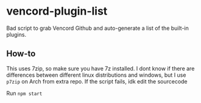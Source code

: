 # vencord-plugin-list

Bad script to grab Vencord Github and auto-generate a list of the built-in plugins.

## How-to

This uses 7zip, so make sure you have 7z installed. I dont know if there are differences between different linux distributions and windows, but I use `p7zip` on Arch from extra repo.
If the script fails, idk edit the sourcecode

Run `npm start`